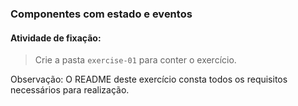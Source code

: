 ### Componentes com estado e eventos

####  Atividade de fixação:
> Crie a pasta `exercise-01` para conter o exercício.

Observação: O README deste exercício consta todos os requisitos necessários para realização.

